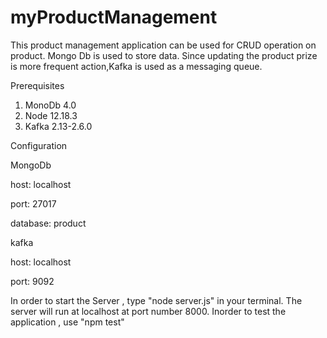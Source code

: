 # myProductManagement

This product management application can be used for CRUD operation on product. Mongo Db is used to store data. Since updating the product prize is more frequent action,Kafka is used as a messaging queue.

Prerequisites
1. MonoDb 4.0
2. Node 12.18.3
3. Kafka 2.13-2.6.0

Configuration

MongoDb


host: localhost

port: 27017

database: product


kafka

host: localhost

port: 9092

In order to start the Server , type "node server.js" in your terminal. The server will run at localhost at port number 8000. Inorder to test the application , use "npm test"

